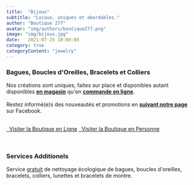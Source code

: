 ```yaml
---
title:  "Bijoux"
subtitle: "Locaux, uniques et abordables."
author: "Boutique 277"
avatar: "img/authors/boutique277.png"
image: "img/bijoux.jpg"
date:   2021-07-25 10:00:08
category: true
categoryContent: "jewelry"
---
```


### Bagues, Boucles d'Oreilles, Bracelets et Colliers
Nos créations sont uniques, faites sur place et disponibles autant disponibles <strong><a href="/boutique.html#directions"><i class="fa fa-home fa-1x"></i> <u>en magasin</u></a></strong> qu'en <strong><a href="http://enligne.boutique277.com/bijoux?shipping=true"><i class="fa fa-shopping-cart fa-1x"></i> <u>commande en ligne</u></a></strong>.
<br /><br />Restez informé(e)s des nouveautés et promotions en <strong><a href="https://www.facebook.com/boutique277" target="_blank"><i class="fa fa-facebook-square fa-1x"></i> <u>suivant notre page</u></a></strong> sur Facebook.
<br /><br />
<p class="primary-button">
    <a href="http://enligne.boutique277.com/bijoux?shipping=true"><i class="fa fa-shopping-cart fa-1x"></i>&nbsp;&nbsp;Visiter la Boutique en Ligne</a>
    <a href="/boutique.html#directions"><i class="fa fa-home fa-1x"></i>&nbsp;&nbsp;Visiter la Boutique en Personne</a>
</p>
<br />

### Services Additionels
Service <u>gratuit</u> de nettoyage écologique de bagues, boucles d'oreilles, bracelets, colliers, lunettes et bracelets de montre.